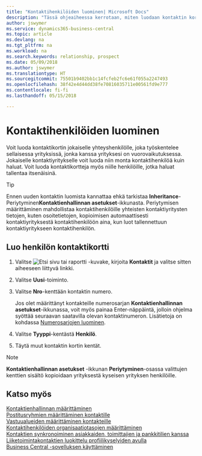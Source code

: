 ```yaml
---
title: "Kontaktihenkilöiden luominen| Microsoft Docs"
description: "Tässä ohjeaiheessa kerrotaan, miten luodaan kontaktin kortti kullekin sellaiselle uudelle henkilölle tai prospektille, joiden kanssa sinulla on liikesuhde."
author: jswymer
ms.service: dynamics365-business-central
ms.topic: article
ms.devlang: na
ms.tgt_pltfrm: na
ms.workload: na
ms.search.keywords: relationship, prospect
ms.date: 05/09/2018
ms.author: jswymer
ms.translationtype: HT
ms.sourcegitcommit: 75501b9402bb1c14fcfeb2fc6e61f055a2247493
ms.openlocfilehash: 38f42e4d44dd38fe70816035711e00561fd9e777
ms.contentlocale: fi-fi
ms.lasthandoff: 05/15/2018

---
```

# <a name="create-contact-persons"></a>Kontaktihenkilöiden luominen
Voit luoda kontaktikortin jokaiselle yhteyshenkilölle, joka työskentelee sellaisessa yrityksissä, jonka kanssa yrityksesi on vuorovaikutuksessa. Jokaiselle kontaktiyritykselle voit luoda niin monta kontaktihenkilöä kuin haluat. Voit luoda kontaktikortteja myös niille henkilöille, jotka haluat tallentaa itsenäisinä.

> [!TIP]  
>   Ennen uuden kontaktin luomista kannattaa ehkä tarkistaa **Inheritance**-Periytyminen**Kontaktienhallinnan asetukset**-ikkunasta. Periytymisen määrittäminen mahdollistaa kontaktihenkilöille yhteisten kontaktiyritysten tietojen, kuten osoitetietojen, kopioimisen automaattisesti kontaktiyrityksestä kontaktihenkilöön aina, kun luot tallennettuun kontaktiyritykseen kontaktihenkilön.

## <a name="to-create-a-contact-card-for-a-person"></a>Luo henkilön kontaktikortti
1. Valitse ![Etsi sivu tai raportti](media/ui-search/search_small.png "Etsi sivu tai raportti -kuvake") -kuvake, kirjoita **Kontaktit** ja valitse sitten aiheeseen liittyvä linkki.
2. Valitse **Uusi**-toiminto.
3. Valitse **Nro**-kenttään kontaktin numero.

    Jos olet määrittänyt kontakteille numerosarjan **Kontaktienhallinnan asetukset**-ikkunassa, voit myös painaa Enter-näppäintä, jolloin ohjelma syöttää seuraavan saatavilla olevan kontaktinumeron. Lisätietoja on kohdassa [Numerosarjojen luominen](ui-create-number-series.md).
4. Valitse **Tyyppi**-kentästä **Henkilö**.
5. Täytä muut kontaktin kortin kentät.

> [!NOTE]  
>   **Kontaktienhallinnan asetukset** -ikkunan **Periytyminen**-osassa valittujen kenttien sisältö kopioidaan yrityksestä kyseisen yrityksen henkilöille.

## <a name="see-also"></a>Katso myös
[Kontaktienhallinnan määrittäminen](marketing-setup-marketing.md)  
[Postitusryhmien määrittäminen kontaktille](marketing-mailing-groups.md#AssignMailGroupContact)  
[Vastuualueiden määrittäminen kontakteille](marketing-job-responsibilities.md)  
[Kontaktihenkilöiden organisaatiotasojen määrittäminen](marketing-organizational-levels.md)  
[Kontaktien synkronoiminen asiakkaiden, toimittajien ja pankkitilien kanssa](marketing-synchronize-contacts-customers-vendors-bank-accounts.md)  
[Liiketoimintakontaktien luokittelu profiilikyselyiden avulla](marketing-create-contact-profile-questionnaire.md)  
[Business Central -sovelluksen käyttäminen](ui-work-product.md)  

